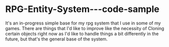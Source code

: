 # RPG-Entity-System---code-sample
It's an in-progress simple base for my rpg system that I use in some of my games.
There are things that I'd like to improve like the necessity of Cloning certain objects right now as I'd like to handle things a bit differently in the future, but that's the general base of the system.
